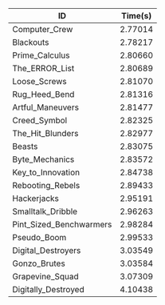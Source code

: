 |ID|Time(s)|
|-|-|
|Computer_Crew|2.77014|
|Blackouts|2.78217|
|Prime_Calculus|2.80660|
|The_ERROR_List|2.80689|
|Loose_Screws|2.81070|
|Rug_Heed_Bend|2.81316|
|Artful_Maneuvers|2.81477|
|Creed_Symbol|2.82325|
|The_Hit_Blunders|2.82977|
|Beasts|2.83075|
|Byte_Mechanics|2.83572|
|Key_to_Innovation|2.84738|
|Rebooting_Rebels|2.89433|
|Hackerjacks|2.95191|
|Smalltalk_Dribble|2.96263|
|Pint_Sized_Benchwarmers|2.98284|
|Pseudo_Boom|2.99533|
|Digital_Destroyers|3.03549|
|Gonzo_Brutes|3.03584|
|Grapevine_Squad|3.07309|
|Digitally_Destroyed|4.10438|
